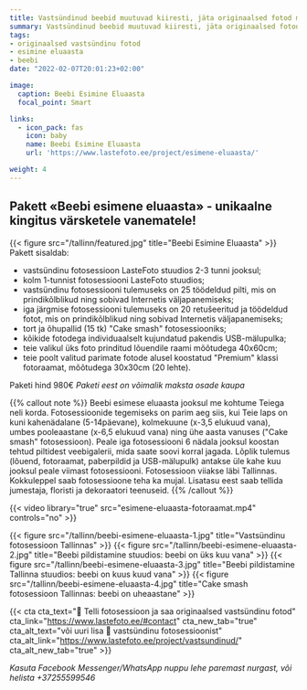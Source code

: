```yaml
---
title: Vastsündinud beebid muutuvad kiiresti, jäta originaalsed fotod mälestuseks
summary: Vastsündinud beebid muutuvad kiiresti, jäta originaalsed fotod mälestuseks. Telli fotosessioon ja saa originaalsed vastsündinu fotod
tags:
- originaalsed vastsündinu fotod
- esimine eluaasta
- beebi
date: "2022-02-07T20:01:23+02:00"

image:
  caption: Beebi Esimine Eluaasta
  focal_point: Smart

links:
  - icon_pack: fas
    icon: baby
    name: Beebi Esimine Eluaasta
    url: 'https://www.lastefoto.ee/project/esimene-eluaasta/'

weight: 4
---
```

## Pakett «Beebi esimene eluaasta» - unikaalne kingitus värsketele vanematele! 
{{< figure src="/tallinn/featured.jpg" title="Beebi Esimine Eluaasta" >}}
Pakett sisaldab: 
* vastsündinu fotosessioon LasteFoto stuudios 2-3 tunni jooksul; 
* kolm 1-tunnist fotosessiooni LasteFoto stuudios; 
* vastsündinu fotosessiooni tulemuseks on 25 töödeldud pilti, mis on prindikõlblikud ning sobivad Internetis väljapanemiseks; 
* iga järgmise fotosessiooni tulemuseks on 20 retušeeritud ja töödeldud fotot, mis on prindikõlblikud ning sobivad Internetis väljapanemiseks; 
* tort ja õhupallid (15 tk) "Cake smash" fotosessiooniks; 
* kõikide fotodega individuaalselt kujundatud pakendis USB-mälupulka; 
* teie valikul üks foto prinditud lõuendile raami mõõtudega 40х60cm; 
* teie poolt valitud parimate fotode alusel koostatud "Premium" klassi fotoraamat, mõõtudega 30х30cm (20 lehte). 

Paketi hind 980€ 
_Paketi eest on võimalik maksta osade kaupa_

{{% callout note %}}
Beebi esimese eluaasta jooksul me kohtume Teiega neli korda. Fotosessioonide tegemiseks on parim aeg siis, kui Teie laps on kuni kahenädalane (5-14päevane), kolmekuune (x-3,5 elukuud vana), umbes pooleaastane (x-6,5 elukuud vana) ning ühe aasta vanuses ("Cake smash" fotosessioon). Peale iga fotosessiooni 6 nädala jooksul koostan tehtud piltidest veebigalerii, mida saate soovi korral jagada. Lõplik tulemus (lõuend, fotoraamat, paberpildid ja USB-mälupulk) antakse üle kahe kuu jooksul peale viimast fotosessiooni. Fotosessioon viiakse läbi Tallinnas. Kokkuleppel saab fotosessioone teha ka mujal. Lisatasu eest saab tellida jumestaja, floristi ja dekoraatori teenuseid. 
{{% /callout %}}

{{< video library="true" src="esimene-eluaasta-fotoraamat.mp4" controls="no" >}}

{{< figure src="/tallinn/beebi-esimene-eluaasta-1.jpg" title="Vastsündinu fotosessioon Tallinnas" >}}
{{< figure src="/tallinn/beebi-esimene-eluaasta-2.jpg" title="Beebi pildistamine stuudios: beebi on üks kuu vana" >}}
{{< figure src="/tallinn/beebi-esimene-eluaasta-3.jpg" title="Beebi pildistamine Tallinna stuudios: beebi on kuus kuud vana" >}}
{{< figure src="/tallinn/beebi-esimene-eluaasta-4.jpg" title="Cake smash fotosessioon Tallinnas: beebi on uheaastane" >}}

{{< cta cta_text="💛 Telli fotosessioon ja saa originaalsed vastsündinu fotod" cta_link="https://www.lastefoto.ee/#contact" cta_new_tab="true" cta_alt_text="või uuri lisa 👶 vastsündinu fotosessioonist" cta_alt_link="https://www.lastefoto.ee/project/vastsundinud/" cta_alt_new_tab="true" >}}

_Kasuta Facebook Messenger/WhatsApp nuppu lehe paremast nurgast, või helista +37255599546_


